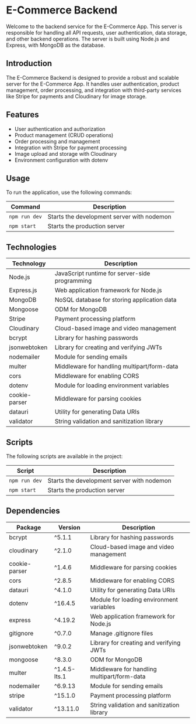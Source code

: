 # E-Commerce Backend

Welcome to the backend service for the E-Commerce App. This server is responsible for handling all API requests, user authentication, data storage, and other backend operations. The server is built using Node.js and Express, with MongoDB as the database.

## Introduction

The E-Commerce Backend is designed to provide a robust and scalable server for the E-Commerce App. It handles user authentication, product management, order processing, and integration with third-party services like Stripe for payments and Cloudinary for image storage.

## Features

- User authentication and authorization
- Product management (CRUD operations)
- Order processing and management
- Integration with Stripe for payment processing
- Image upload and storage with Cloudinary
- Environment configuration with dotenv


## Usage

To run the application, use the following commands:

| Command             | Description                                |
|---------------------|--------------------------------------------|
| `npm run dev`       | Starts the development server with nodemon |
| `npm start`         | Starts the production server               |

## Technologies

| Technology          | Description                                  |
|---------------------|----------------------------------------------|
| Node.js             | JavaScript runtime for server-side programming |
| Express.js          | Web application framework for Node.js       |
| MongoDB             | NoSQL database for storing application data |
| Mongoose            | ODM for MongoDB                             |
| Stripe              | Payment processing platform                 |
| Cloudinary          | Cloud-based image and video management      |
| bcrypt              | Library for hashing passwords               |
| jsonwebtoken        | Library for creating and verifying JWTs     |
| nodemailer          | Module for sending emails                   |
| multer              | Middleware for handling multipart/form-data |
| cors                | Middleware for enabling CORS                |
| dotenv              | Module for loading environment variables    |
| cookie-parser       | Middleware for parsing cookies              |
| datauri             | Utility for generating Data URIs            |
| validator           | String validation and sanitization library  |

## Scripts

The following scripts are available in the project:

| Script              | Description                                |
|---------------------|--------------------------------------------|
| `npm run dev`       | Starts the development server with nodemon |
| `npm start`         | Starts the production server               |

## Dependencies

| Package            | Version   | Description                                         |
|--------------------|-----------|-----------------------------------------------------|
| bcrypt             | ^5.1.1    | Library for hashing passwords                       |
| cloudinary         | ^2.1.0    | Cloud-based image and video management              |
| cookie-parser      | ^1.4.6    | Middleware for parsing cookies                      |
| cors               | ^2.8.5    | Middleware for enabling CORS                        |
| datauri            | ^4.1.0    | Utility for generating Data URIs                    |
| dotenv             | ^16.4.5   | Module for loading environment variables            |
| express            | ^4.19.2   | Web application framework for Node.js               |
| gitignore          | ^0.7.0    | Manage .gitignore files                             |
| jsonwebtoken       | ^9.0.2    | Library for creating and verifying JWTs             |
| mongoose           | ^8.3.0    | ODM for MongoDB                                     |
| multer             | ^1.4.5-lts.1 | Middleware for handling multipart/form-data     |
| nodemailer         | ^6.9.13   | Module for sending emails                           |
| stripe             | ^15.1.0   | Payment processing platform                         |
| validator          | ^13.11.0  | String validation and sanitization library          |
